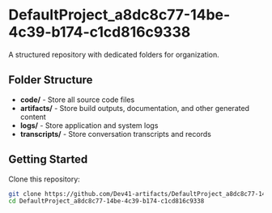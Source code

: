 # DefaultProject_a8dc8c77-14be-4c39-b174-c1cd816c9338
A structured repository with dedicated folders for organization.

## Folder Structure

- **code/** - Store all source code files
- **artifacts/** - Store build outputs, documentation, and other generated content
- **logs/** - Store application and system logs
- **transcripts/** - Store conversation transcripts and records

## Getting Started

Clone this repository:
```bash
git clone https://github.com/Dev41-artifacts/DefaultProject_a8dc8c77-14be-4c39-b174-c1cd816c9338
cd DefaultProject_a8dc8c77-14be-4c39-b174-c1cd816c9338
```
